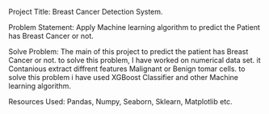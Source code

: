 Project Title: Breast Cancer Detection System.

Problem Statement: Apply Machine learning algorithm to predict the Patient has Breast Cancer or not.

Solve Problem: The main of this project to predict the patient has Breast Cancer or not. to solve this problem, I have worked on numerical data set. it Contanious extract diffrent features Malignant or Benign tomar cells. to solve this problem i have used XGBoost Classifier and other Machine learning algorithm.

Resources Used: Pandas, Numpy, Seaborn, Sklearn, Matplotlib etc.
